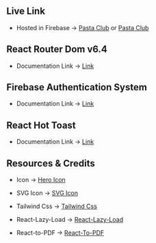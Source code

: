 ## Live Link

- Hosted in Firebase -> [Pasta Club](https://the-pasta-people.web.app/) or [Pasta Club](https://the-pasta-people.firebaseapp.com/)

## React Router Dom v6.4

- Documentation Link -> [Link](https://reactrouter.com/en/main/start/overview)

## Firebase Authentication System

- Documentation Link -> [Link](https://firebase.google.com/docs/auth?authuser=0&hl=en)

## React Hot Toast

- Documentation Link -> [Link](https://www.npmjs.com/package/react-toastify)

## Resources & Credits

- Icon -> [Hero Icon](https://react-icons.github.io/react-icons/)

- SVG Icon -> [SVG Icon](https://iconscout.com/icons/google)

- Tailwind Css -> [Tailwind Css](https://tailwindcss.com/)

- React-Lazy-Load -> [React-Lazy-Load](https://www.npmjs.com/package/react-lazy-load-image-component)

- React-to-PDF -> [React-To-PDF](https://codesandbox.io/examples/package/react-to-pdf)

